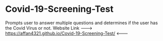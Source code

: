 # Covid-19-Screening-Test
Prompts user to answer multiple questions and determines if the user has the Covid Virus or not.
Website Link ---> https://affan4321.github.io/Covid-19-Screening-Test/ <---
